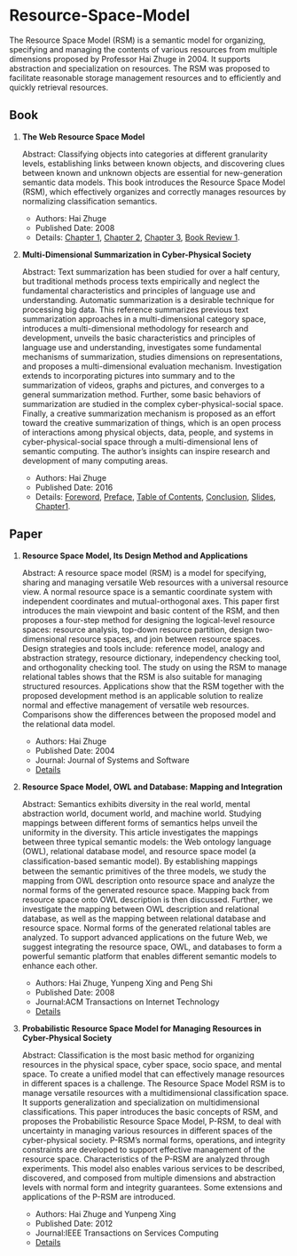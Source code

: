 # Resource-Space-Model
The Resource Space Model (RSM) is a semantic model for organizing, specifying and managing the contents of various resources from multiple dimensions proposed by Professor Hai Zhuge in 2004. It supports abstraction and specialization on resources. The RSM was proposed to facilitate reasonable storage management resources and to efficiently and quickly retrieval resources.

## Book

1. **The Web Resource Space Model**  

    Abstract: Classifying objects into categories at different granularity levels, establishing links between known objects, and discovering clues between known and unknown objects are essential for new-generation semantic data models. This book introduces the Resource Space Model (RSM), which effectively organizes and correctly manages resources by normalizing classification semantics.
    
    * Authors: Hai Zhuge
    * Published Date: 2008
    * Details: [Chapter 1](http://www.knowledgegrid.net/~h.zhuge/data/WebRSM-ch1.pdf), [Chapter 2](http://www.knowledgegrid.net/~h.zhuge/data/WebRSM-ch2.pdf), [Chapter 3](http://www.knowledgegrid.net/~h.zhuge/data/WebRSM-ch3.pdf), [Book Review 1](http://www.knowledgegrid.net/~h.zhuge/data/WebRSM-BookReview-1.pdf).
    

2. **Multi-Dimensional Summarization in Cyber-Physical Society**  

    Abstract: Text summarization has been studied for over a half century, but traditional methods process texts empirically and neglect the fundamental characteristics and principles of language use and understanding. Automatic summarization is a desirable technique for processing big data. This reference summarizes previous text summarization approaches in a multi-dimensional category space, introduces a multi-dimensional methodology for research and development, unveils the basic characteristics and principles of language use and understanding, investigates some fundamental mechanisms of summarization, studies dimensions on representations, and proposes a multi-dimensional evaluation mechanism. Investigation extends to incorporating pictures into summary and to the summarization of videos, graphs and pictures, and converges to a general summarization method. Further, some basic behaviors of summarization are studied in the complex cyber-physical-social space. Finally, a creative summarization mechanism is proposed as an effort toward the creative summarization of things, which is an open process of interactions among physical objects, data, people, and systems in cyber-physical-social space through a multi-dimensional lens of semantic computing. The author’s insights can inspire research and development of many computing areas.
    * Authors: Hai Zhuge
    * Published Date: 2016
    * Details: [Foreword](http://www.knowledgegrid.net/~h.zhuge/data/MDS_foreword.pdf), [Preface](http://www.knowledgegrid.net/~h.zhuge/data/MDS_preface.pdf), [Table of Contents](http://www.knowledgegrid.net/~h.zhuge/data/MDS_toc.pdf), [Conclusion](http://www.knowledgegrid.net/~h.zhuge/data/MDS_conclusion.pdf), [Slides](http://www.knowledgegrid.net/~h.zhuge/data/MDS_slides.pdf), [Chapter1](http://www.knowledgegrid.net/~h.zhuge/data/MDS_chapter1.pdf).


## Paper

1. **Resource Space Model, Its Design Method and Applications**

    Abstract: A resource space model (RSM) is a model for specifying, sharing and managing versatile Web resources with a universal resource view. A normal resource space is a semantic coordinate system with independent coordinates and mutual-orthogonal axes. This paper first introduces the main viewpoint and basic content of the RSM, and then proposes a four-step method for designing the logical-level resource spaces: resource analysis, top-down resource partition, design two-dimensional resource spaces, and join between resource spaces. Design strategies and tools include: reference model, analogy and abstraction strategy, resource dictionary, independency checking tool, and orthogonality checking tool. The study on using the RSM to manage relational tables shows that the RSM is also suitable for managing structured resources. Applications show that the RSM together with the proposed development method is an applicable solution to realize normal and effective management of versatile web resources. Comparisons show the differences between the proposed model and the relational data model.
    * Authors: Hai Zhuge
    * Published Date: 2004
    * Journal: Journal of Systems and Software
    * [Details](http://www.knowledgegrid.net/~h.zhuge/data/JSS-RSM-DevelopMethod.pdf)


2. **Resource Space Model, OWL and Database: Mapping and Integration**

    Abstract: Semantics exhibits diversity in the real world, mental abstraction world, document world, and machine world. Studying mappings between different forms of semantics helps unveil the uniformity in the diversity. This article investigates the mappings between three typical semantic models: the Web ontology language (OWL), relational database model, and resource space model (a classiﬁcation-based semantic model). By establishing mappings between the semantic primitives of the three models, we study the mapping from OWL description onto resource space and analyze the normal forms of the generated resource space. Mapping back from resource space onto OWL description is then discussed. Further, we investigate the mapping between OWL description and relational database, as well as the mapping between relational database and resource space. Normal forms of the generated relational tables are analyzed. To support advanced applications on the future Web, we suggest integrating the resource space, OWL, and databases to form a powerful semantic platform that enables different semantic models to enhance each other.
    * Authors: Hai Zhuge, Yunpeng Xing and Peng Shi
    * Published Date: 2008
    * Journal:ACM Transactions on Internet Technology
    * [Details](http://www.knowledgegrid.net/~h.zhuge/data/ACM-TOIT-2008-Published.pdf)
    

3. **Probabilistic Resource Space Model for Managing Resources in Cyber-Physical Society**  

    Abstract: Classification is the most basic method for organizing resources in the physical space, cyber space, socio space, and mental space. To create a unified model that can effectively manage resources in different spaces is a challenge. The Resource Space Model RSM is to manage versatile resources with a multidimensional classification space. It supports generalization and specialization on multidimensional classifications. This paper introduces the basic concepts of RSM, and proposes the Probabilistic Resource Space Model, P-RSM, to deal with uncertainty in managing various resources in different spaces of the cyber-physical society. P-RSM’s normal forms, operations, and integrity constraints are developed to support effective management of the resource space. Characteristics of the P-RSM are analyzed through experiments. This model also enables various services to be described, discovered, and composed from multiple dimensions and abstraction levels with normal form and integrity guarantees. Some extensions and applications of the P-RSM are introduced.
    * Authors: Hai Zhuge and Yunpeng Xing
    * Published Date: 2012
    * Journal:IEEE Transactions on Services Computing
    * [Details](http://www.knowledgegrid.net/~h.zhuge/data/PRSM_content.pdf)
    



